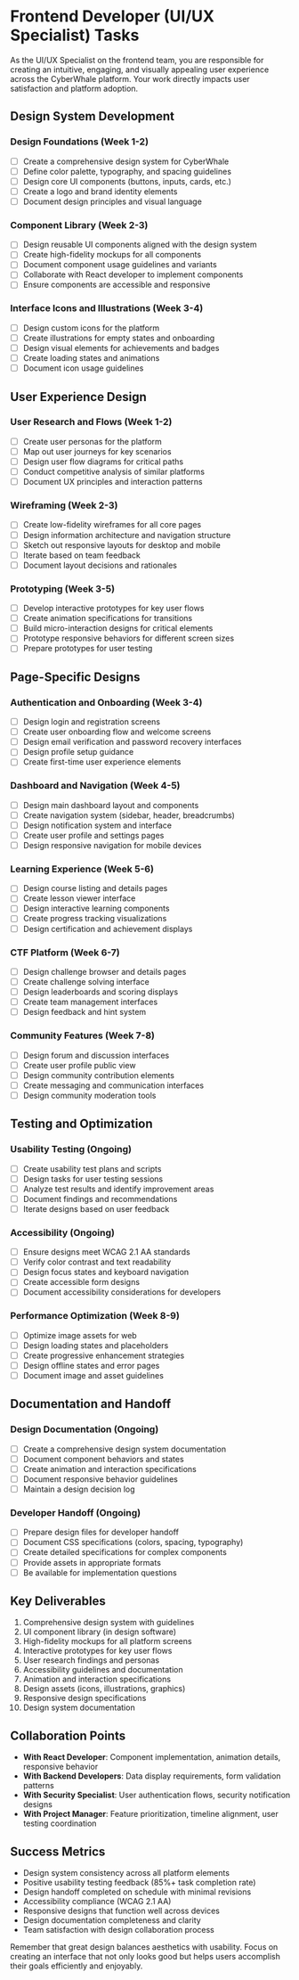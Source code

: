 
# Frontend Developer (UI/UX Specialist) Tasks

As the UI/UX Specialist on the frontend team, you are responsible for creating an intuitive, engaging, and visually appealing user experience across the CyberWhale platform. Your work directly impacts user satisfaction and platform adoption.

## Design System Development

### Design Foundations (Week 1-2)
- [ ] Create a comprehensive design system for CyberWhale
- [ ] Define color palette, typography, and spacing guidelines
- [ ] Design core UI components (buttons, inputs, cards, etc.)
- [ ] Create a logo and brand identity elements
- [ ] Document design principles and visual language

### Component Library (Week 2-3)
- [ ] Design reusable UI components aligned with the design system
- [ ] Create high-fidelity mockups for all components
- [ ] Document component usage guidelines and variants
- [ ] Collaborate with React developer to implement components
- [ ] Ensure components are accessible and responsive

### Interface Icons and Illustrations (Week 3-4)
- [ ] Design custom icons for the platform
- [ ] Create illustrations for empty states and onboarding
- [ ] Design visual elements for achievements and badges
- [ ] Create loading states and animations
- [ ] Document icon usage guidelines

## User Experience Design

### User Research and Flows (Week 1-2)
- [ ] Create user personas for the platform
- [ ] Map out user journeys for key scenarios
- [ ] Design user flow diagrams for critical paths
- [ ] Conduct competitive analysis of similar platforms
- [ ] Document UX principles and interaction patterns

### Wireframing (Week 2-3)
- [ ] Create low-fidelity wireframes for all core pages
- [ ] Design information architecture and navigation structure
- [ ] Sketch out responsive layouts for desktop and mobile
- [ ] Iterate based on team feedback
- [ ] Document layout decisions and rationales

### Prototyping (Week 3-5)
- [ ] Develop interactive prototypes for key user flows
- [ ] Create animation specifications for transitions
- [ ] Build micro-interaction designs for critical elements
- [ ] Prototype responsive behaviors for different screen sizes
- [ ] Prepare prototypes for user testing

## Page-Specific Designs

### Authentication and Onboarding (Week 3-4)
- [ ] Design login and registration screens
- [ ] Create user onboarding flow and welcome screens
- [ ] Design email verification and password recovery interfaces
- [ ] Design profile setup guidance
- [ ] Create first-time user experience elements

### Dashboard and Navigation (Week 4-5)
- [ ] Design main dashboard layout and components
- [ ] Create navigation system (sidebar, header, breadcrumbs)
- [ ] Design notification system and interface
- [ ] Create user profile and settings pages
- [ ] Design responsive navigation for mobile devices

### Learning Experience (Week 5-6)
- [ ] Design course listing and details pages
- [ ] Create lesson viewer interface
- [ ] Design interactive learning components
- [ ] Create progress tracking visualizations
- [ ] Design certification and achievement displays

### CTF Platform (Week 6-7)
- [ ] Design challenge browser and details pages
- [ ] Create challenge solving interface
- [ ] Design leaderboards and scoring displays
- [ ] Create team management interfaces
- [ ] Design feedback and hint system

### Community Features (Week 7-8)
- [ ] Design forum and discussion interfaces
- [ ] Create user profile public view
- [ ] Design community contribution elements
- [ ] Create messaging and communication interfaces
- [ ] Design community moderation tools

## Testing and Optimization

### Usability Testing (Ongoing)
- [ ] Create usability test plans and scripts
- [ ] Design tasks for user testing sessions
- [ ] Analyze test results and identify improvement areas
- [ ] Document findings and recommendations
- [ ] Iterate designs based on user feedback

### Accessibility (Ongoing)
- [ ] Ensure designs meet WCAG 2.1 AA standards
- [ ] Verify color contrast and text readability
- [ ] Design focus states and keyboard navigation
- [ ] Create accessible form designs
- [ ] Document accessibility considerations for developers

### Performance Optimization (Week 8-9)
- [ ] Optimize image assets for web
- [ ] Design loading states and placeholders
- [ ] Create progressive enhancement strategies
- [ ] Design offline states and error pages
- [ ] Document image and asset guidelines

## Documentation and Handoff

### Design Documentation (Ongoing)
- [ ] Create a comprehensive design system documentation
- [ ] Document component behaviors and states
- [ ] Create animation and interaction specifications
- [ ] Document responsive behavior guidelines
- [ ] Maintain a design decision log

### Developer Handoff (Ongoing)
- [ ] Prepare design files for developer handoff
- [ ] Document CSS specifications (colors, spacing, typography)
- [ ] Create detailed specifications for complex components
- [ ] Provide assets in appropriate formats
- [ ] Be available for implementation questions

## Key Deliverables

1. Comprehensive design system with guidelines
2. UI component library (in design software)
3. High-fidelity mockups for all platform screens
4. Interactive prototypes for key user flows
5. User research findings and personas
6. Accessibility guidelines and documentation
7. Animation and interaction specifications
8. Design assets (icons, illustrations, graphics)
9. Responsive design specifications
10. Design system documentation

## Collaboration Points

- **With React Developer**: Component implementation, animation details, responsive behavior
- **With Backend Developers**: Data display requirements, form validation patterns
- **With Security Specialist**: User authentication flows, security notification designs
- **With Project Manager**: Feature prioritization, timeline alignment, user testing coordination

## Success Metrics

- Design system consistency across all platform elements
- Positive usability testing feedback (85%+ task completion rate)
- Design handoff completed on schedule with minimal revisions
- Accessibility compliance (WCAG 2.1 AA)
- Responsive designs that function well across devices
- Design documentation completeness and clarity
- Team satisfaction with design collaboration process

Remember that great design balances aesthetics with usability. Focus on creating an interface that not only looks good but helps users accomplish their goals efficiently and enjoyably.
